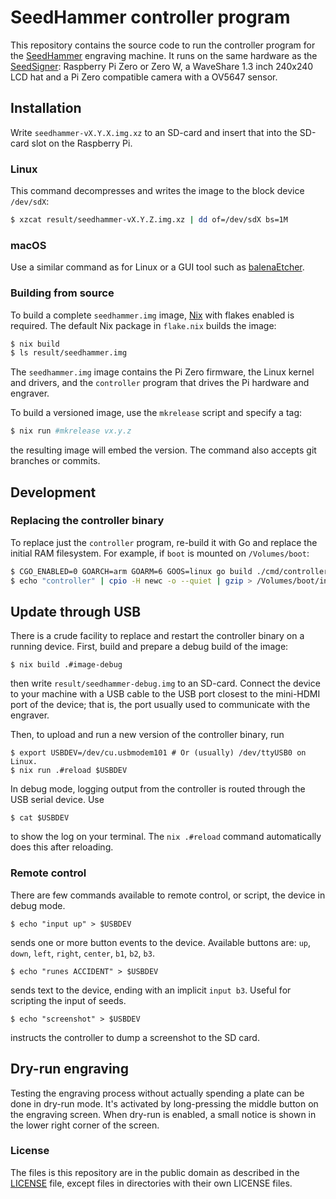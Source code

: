 # SeedHammer controller program

This repository contains the source code to run the controller program for the
[SeedHammer](https://seedhammer.com) engraving machine. It runs on the same hardware
as the [SeedSigner](https://seedsigner.com/hardware): Raspberry Pi Zero or Zero W, a
WaveShare 1.3 inch 240x240 LCD hat and a Pi Zero compatible camera with a OV5647
sensor.


## Installation

Write `seedhammer-vX.Y.X.img.xz` to an SD-card and insert that into the SD-card
slot on the Raspberry Pi.

### Linux

This command decompresses and writes the image to the block device `/dev/sdX`:

```sh
$ xzcat result/seedhammer-vX.Y.Z.img.xz | dd of=/dev/sdX bs=1M
```

### macOS

Use a similar command as for Linux or a GUI tool such as [balenaEtcher](https://www.balena.io/etcher/).


### Building from source

To build a complete `seedhammer.img` image, [Nix](https://nixos.org/) with flakes enabled is required.
The default Nix package in `flake.nix` builds the image:

```sh
$ nix build
$ ls result/seedhammer.img
```

The `seedhammer.img` image contains the Pi Zero firmware, the Linux kernel and drivers, and the
`controller` program that drives the Pi hardware and engraver.

To build a versioned image, use the `mkrelease` script and specify a tag:

```sh
$ nix run #mkrelease vx.y.z
```

the resulting image will embed the version. The command also accepts git branches or commits.

## Development


### Replacing the controller binary

To replace just the `controller` program, re-build it with Go and replace
the initial RAM filesystem. For example, if `boot` is mounted on `/Volumes/boot`:

```sh
$ CGO_ENABLED=0 GOARCH=arm GOARM=6 GOOS=linux go build ./cmd/controller
$ echo "controller" | cpio -H newc -o --quiet | gzip > /Volumes/boot/initramfs.cpio.gz
```

## Update through USB

There is a crude facility to replace and restart the controller binary on a running device. First,
build and prepare a debug build of the image:

```
$ nix build .#image-debug
```

then write `result/seedhammer-debug.img` to an SD-card. Connect the device to your machine with
a USB cable to the USB port closest to the mini-HDMI port of the device; that is, the port usually
used to communicate with the engraver.

Then, to upload and run a new version of the controller binary, run

```
$ export USBDEV=/dev/cu.usbmodem101 # Or (usually) /dev/ttyUSB0 on Linux.
$ nix run .#reload $USBDEV
```

In debug mode, logging output from the controller is routed through the USB serial device.
Use

```
$ cat $USBDEV
```

to show the log on your terminal. The `nix .#reload` command automatically does this after reloading.

### Remote control

There are few commands available to remote control, or script, the device in debug mode.

```
$ echo "input up" > $USBDEV
```

sends one or more button events to the device. Available buttons are: `up`, `down`, `left`, `right`, `center`,
`b1`, `b2`, `b3`.

```
$ echo "runes ACCIDENT" > $USBDEV
```

sends text to the device, ending with an implicit `input b3`. Useful for scripting the input of seeds.

```
$ echo "screenshot" > $USBDEV
```

instructs the controller to dump a screenshot to the SD card.

## Dry-run engraving

Testing the engraving process without actually spending a plate can be done in dry-run mode. It's activated
by long-pressing the middle button on the engraving screen. When dry-run is enabled, a small notice is shown
in the lower right corner of the screen.

### License

The files is this repository are in the public domain as described in the [LICENSE](LICENSE) file,
except files in directories with their own LICENSE files.
